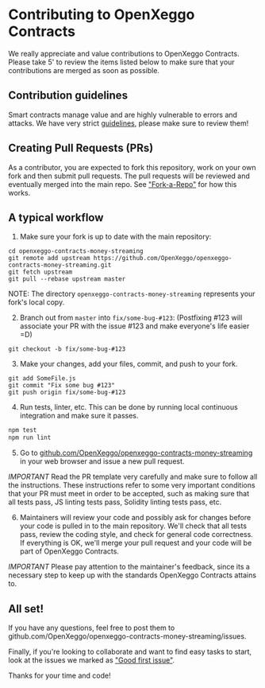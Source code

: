 Contributing to OpenXeggo Contracts
=======

We really appreciate and value contributions to OpenXeggo Contracts. Please take 5' to review the items listed below to make sure that your contributions are merged as soon as possible.

## Contribution guidelines

Smart contracts manage value and are highly vulnerable to errors and attacks. We have very strict [guidelines], please make sure to review them!

## Creating Pull Requests (PRs)

As a contributor, you are expected to fork this repository, work on your own fork and then submit pull requests. The pull requests will be reviewed and eventually merged into the main repo. See ["Fork-a-Repo"](https://help.github.com/articles/fork-a-repo/) for how this works.

## A typical workflow

1) Make sure your fork is up to date with the main repository:

```
cd openxeggo-contracts-money-streaming
git remote add upstream https://github.com/OpenXeggo/openxeggo-contracts-money-streaming.git
git fetch upstream
git pull --rebase upstream master
```
NOTE: The directory `openxeggo-contracts-money-streaming` represents your fork's local copy.

2) Branch out from `master` into `fix/some-bug-#123`:
(Postfixing #123 will associate your PR with the issue #123 and make everyone's life easier =D)
```
git checkout -b fix/some-bug-#123
```

3) Make your changes, add your files, commit, and push to your fork.

```
git add SomeFile.js
git commit "Fix some bug #123"
git push origin fix/some-bug-#123
```

4) Run tests, linter, etc. This can be done by running local continuous integration and make sure it passes.

```bash
npm test
npm run lint
```

5) Go to [github.com/OpenXeggo/openxeggo-contracts-money-streaming](https://github.com/OpenXeggo/openxeggo-contracts-money-streaming) in your web browser and issue a new pull request.

*IMPORTANT* Read the PR template very carefully and make sure to follow all the instructions. These instructions
refer to some very important conditions that your PR must meet in order to be accepted, such as making sure that all tests pass, JS linting tests pass, Solidity linting tests pass, etc.

6) Maintainers will review your code and possibly ask for changes before your code is pulled in to the main repository. We'll check that all tests pass, review the coding style, and check for general code correctness. If everything is OK, we'll merge your pull request and your code will be part of OpenXeggo Contracts.

*IMPORTANT* Please pay attention to the maintainer's feedback, since its a necessary step to keep up with the standards OpenXeggo Contracts attains to.

## All set!

If you have any questions, feel free to post them to github.com/OpenXeggo/openxeggo-contracts-money-streaming/issues.

Finally, if you're looking to collaborate and want to find easy tasks to start, look at the issues we marked as ["Good first issue"](https://github.com/OpenXeggo/openxeggo-contracts-money-streaming/labels/good%20first%20issue).

Thanks for your time and code!

[guidelines]: GUIDELINES.md
